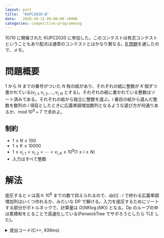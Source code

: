 ```yaml
---
layout: post
title:  "KUPC2020-B"
date:   2020-10-12 09:00:00 +0900
categories: competitive-programming
---
```

10/10 に開催された KUPC2020 に参加した。このコンテストは有志コンテストということもあり配点は通常のコンテストとはかなり異なる。[B 問題](https://atcoder.jp/contests/kupc2020/tasks/kupc2020_b)を通したので、メモ。

# 問題概要

1 から $N$ までの番号がついた $N$ 枚の紙があり、それぞれの紙に整数が $K$ 個ずつ書かれている($v_{i,1}, v_{i,2}, ..., v_{i,N}$ とする)。それぞれの紙に書かれている整数はソート済みである。それぞれの紙から独立に整数を選ぶ。$i$ 番目の紙から選んだ整数を数列の $i$ 項目としたときに広義単調増加数列となるような選び方が何通りあるか、mod $10^9+7$ で求めよ。

## 制約

- $1\leq N\leq100$
- $1\leq K\leq10000$
- $1\leq v_{i,1}\lt v_{i,2}\lt \cdots\lt v_{i,K}\leq10^9(1\leq i\leq N)$
- 入力はすべて整数

# 解法

座圧すると $v$ は高々 $10^6$ までの数で抑えられるので、$dp[i] : i$ で終わる広義単調増加列はいくつ作れるか、みたいな DP で解ける。入力を座圧するためにソートする部分がボトルネックで、計算量は $O(NK\log (NK))$ となる。Dp のループの中は累積和をとることで高速化している(FenwickTree でサボろうとしたら TLE した)。

<details>
  <summary>提出コード(C++, 939ms)</summary>
  {% highlight cpp %}
#include <algorithm>
#include <iostream>
#include <numeric>
#include <vector>

using namespace std;

using int64 = long long;

constexpr int mod = (int)1e9 + 7;

int main() {
  int n, k;
  cin >> n >> k;
  vector v(n, vector<int>(k));
  vector<int> in;
  for (int i = 0; i < n; ++i) {
    for (int j = 0; j < k; ++j) {
      cin >> v[i][j];
      in.emplace_back(v[i][j]);
    }
  }

  sort(in.begin(), in.end());
  in.erase(unique(in.begin(), in.end()), in.end());

  for (int i = 0; i < n; ++i) {
    for (int j = 0; j < k; ++j) {
      v[i][j] = (int)distance(in.begin(), lower_bound(in.begin(), in.end(), v[i][j]));
    }
  }

  constexpr int MAX_N = (int)1e6 + 5;
  vector<int64> dp(MAX_N, 0);
  for (int i = 0; i < k; ++i) ++dp[v[0][i]];

  for (int i = 1; i < n; ++i) {
    vector<int64> new_dp(MAX_N, 0);
    vector<int64> sum(MAX_N + 1);
    sum[0] = 0;
    partial_sum(dp.begin(), dp.end(), sum.begin() + 1);

    for (int j = 0; j < k; ++j) {
      new_dp[v[i][j]] += sum[v[i][j] + 1] - sum[0];
      new_dp[v[i][j]] %= mod;
    }
    swap(dp, new_dp);
  }

  int64 ans = 0;

  for (auto e : dp) (ans += e) %= mod;

  cout << ans << endl;

  return 0;
}
  {% endhighlight %}

</details>